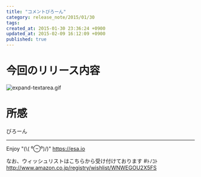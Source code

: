 ```yaml
---
title: "コメントびろーん"
category: release_note/2015/01/30
tags: 
created_at: 2015-01-30 23:36:24 +0900
updated_at: 2015-02-09 16:12:09 +0900
published: true
---
```


# 今回のリリース内容

![expand-textarea.gif](https://img.esa.io/uploads/production/pictures/105/3999/image/80a4c404358183a1b059ef463e6212db.gif)

# 所感

びろーん

---
Enjoy "(\\( ⁰⊖⁰)/)"
https://esa.io

なお、ウィッシュリストはこちらから受け付けております #ﾄﾉｺﾄ
http://www.amazon.co.jp/registry/wishlist/WNWEGOU2X5FS

